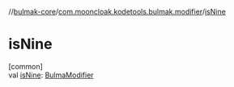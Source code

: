 //[bulmak-core](../../index.md)/[com.mooncloak.kodetools.bulmak.modifier](index.md)/[isNine](is-nine.md)

# isNine

[common]\
val [isNine](is-nine.md): [BulmaModifier](-bulma-modifier/index.md)

